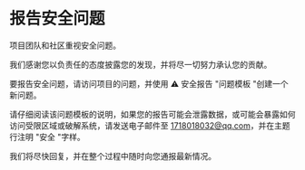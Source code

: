 # **报告安全问题**

项目团队和社区重视安全问题。

我们感谢您以负责任的态度披露您的发现，并将尽一切努力承认您的贡献。

要报告安全问题，请访问项目的问题，并使用 ⚠️ 安全报告 "问题模板 "创建一个新问题。

请仔细阅读该问题模板的说明，如果您的报告可能会泄露数据，或可能会暴露如何访问受限区域或破解系统，请发送电子邮件至 [1718018032@qq.com](mailto:1718018032@qq.com)，并在主题行注明 "安全 "字样。

我们将尽快回复，并在整个过程中随时向您通报最新情况。